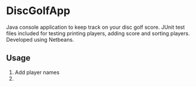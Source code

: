 # DiscGolfApp
Java console application to keep track on your disc golf score.
JUnit test files included for testing printing players, adding score and sorting players.
Developed using Netbeans.

## Usage
1. Add player names
2. 

